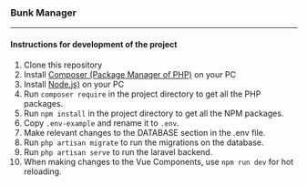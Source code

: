 ### Bunk Manager
---
#### Instructions for development of the project 
1. Clone this repository
2. Install [Composer (Package Manager of PHP)](https://getcomposer.org/download/) on your PC
3. Install [Node.js)](https://www.nodejs.org) on your PC
4. Run ``composer require`` in the project directory to get all the PHP packages.
5. Run ``npm install`` in the project directory to get all the NPM packages.
6. Copy ``.env-example`` and rename it to ``.env``.
7. Make relevant changes to the DATABASE section in the .env file.
8. Run ``php artisan migrate`` to run the migrations on the database.
9. Run ``php artisan serve`` to run the laravel backend. 
10. When making changes to the Vue Components, use ``npm run dev`` for hot reloading.
